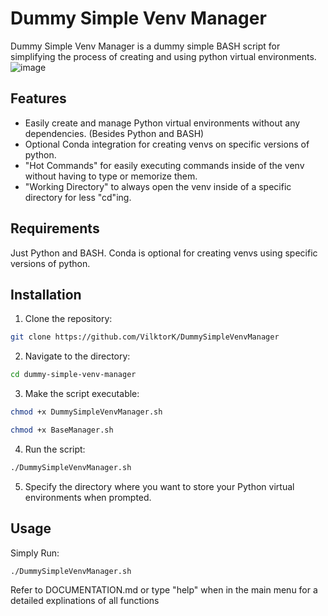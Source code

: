# Dummy Simple Venv Manager

Dummy Simple Venv Manager is a dummy simple BASH script for simplifying the process of creating and using python virtual environments.
![image](https://github.com/user-attachments/assets/2fbe4d73-a242-481b-bed4-0d73f954e7cb)

## Features

- Easily create and manage Python virtual environments without any dependencies. (Besides Python and BASH)
- Optional Conda integration for creating venvs on specific versions of python.
- "Hot Commands" for easily executing commands inside of the venv without having to type or memorize them.
- "Working Directory" to always open the venv inside of a specific directory for less "cd"ing.

## Requirements

Just Python and BASH. Conda is optional for creating venvs using specific versions of python.

## Installation

1. Clone the repository:
```bash
git clone https://github.com/VilktorK/DummySimpleVenvManager
```

2. Navigate to the directory:
```bash
cd dummy-simple-venv-manager
```

3. Make the script executable:
```bash
chmod +x DummySimpleVenvManager.sh
```
```bash
chmod +x BaseManager.sh
```

4. Run the script:
```bash
./DummySimpleVenvManager.sh
```

5. Specify the directory where you want to store your Python virtual environments when prompted.

## Usage

Simply Run:
```bash
./DummySimpleVenvManager.sh
```
Refer to DOCUMENTATION.md or type "help" when in the main menu for a detailed explinations of all functions

